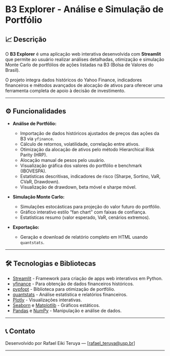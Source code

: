 # B3 Explorer - Análise e Simulação de Portfólio

## 📈 Descrição

O **B3 Explorer** é uma aplicação web interativa desenvolvida com **Streamlit** que permite ao usuário realizar análises detalhadas, otimização e simulação Monte Carlo de portfólios de ações listadas na B3 (Bolsa de Valores do Brasil).

O projeto integra dados históricos do Yahoo Finance, indicadores financeiros e métodos avançados de alocação de ativos para oferecer uma ferramenta completa de apoio à decisão de investimento.

---

## ⚙️ Funcionalidades

* **Análise de Portfólio:**

  * Importação de dados históricos ajustados de preços das ações da B3 via `yfinance`.
  * Cálculo de retornos, volatilidade, correlação entre ativos.
  * Otimização da alocação de ativos pelo método Hierarchical Risk Parity (HRP).
  * Alocação manual de pesos pelo usuário.
  * Visualização gráfica dos valores do portfólio e benchmark (IBOVESPA).
  * Estatísticas descritivas, indicadores de risco (Sharpe, Sortino, VaR, CVaR, Drawdown).
  * Visualização de drawdown, beta móvel e sharpe móvel.

* **Simulação Monte Carlo:**

  * Simulações estocásticas para projeção do valor futuro do portfólio.
  * Gráfico interativo estilo “fan chart” com faixas de confiança.
  * Estatísticas resumo (valor esperado, VaR, cenários extremos).

* **Exportação:**

  * Geração e download de relatório completo em HTML usando `quantstats`.

---

## 🛠 Tecnologias e Bibliotecas

* [Streamlit](https://streamlit.io/) - Framework para criação de apps web interativos em Python.
* [yfinance](https://github.com/ranaroussi/yfinance) - Para obtenção de dados financeiros históricos.
* [pypfopt](https://pyportfolioopt.readthedocs.io/en/latest/) - Biblioteca para otimização de portfólio.
* [quantstats](https://github.com/ranaroussi/quantstats) - Análise estatística e relatórios financeiros.
* [Plotly](https://plotly.com/python/) - Visualizações interativas.
* [Seaborn](https://seaborn.pydata.org/) e [Matplotlib](https://matplotlib.org/) - Gráficos estáticos.
* [Pandas](https://pandas.pydata.org/) e [NumPy](https://numpy.org/) - Manipulação e análise de dados.

---

## 📞 Contato

Desenvolvido por Rafael Eiki Teruya — [rafael_teruya@usp.br]

---


